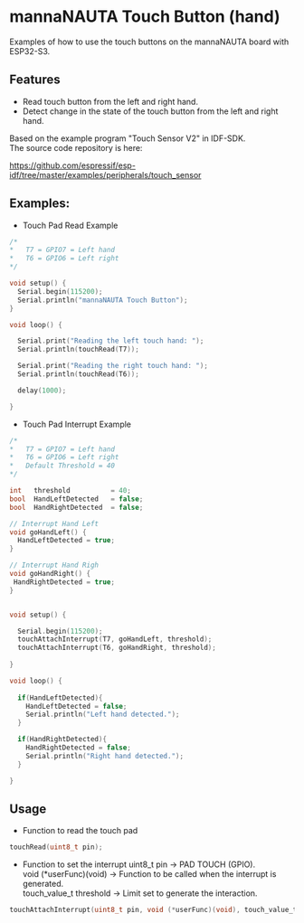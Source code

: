 # mannaNAUTA Touch Button (hand)

Examples of how to use the touch buttons on the mannaNAUTA board with ESP32-S3.

## Features
* Read touch button from the left and right hand.
* Detect change in the state of the touch button from the left and right hand.

Based on the example program "Touch Sensor V2" in IDF-SDK. </br>
The source code repository is here:

https://github.com/espressif/esp-idf/tree/master/examples/peripherals/touch_sensor

## Examples:
* Touch Pad Read Example

```C
/*
*   T7 = GPIO7 = Left hand
*   T6 = GPIO6 = Left right
*/

void setup() {
  Serial.begin(115200);
  Serial.println("mannaNAUTA Touch Button");
}

void loop() {

  Serial.print("Reading the left touch hand: ");
  Serial.println(touchRead(T7));

  Serial.print("Reading the right touch hand: ");
  Serial.println(touchRead(T6));

  delay(1000);

}
```

* Touch Pad Interrupt Example
```C
/*
*   T7 = GPIO7 = Left hand
*   T6 = GPIO6 = Left right
*   Default Threshold = 40
*/

int   threshold          = 40;
bool  HandLeftDetected   = false;
bool  HandRightDetected  = false;

// Interrupt Hand Left
void goHandLeft() {
  HandLeftDetected = true;
}

// Interrupt Hand Righ
void goHandRight() {
 HandRightDetected = true;
}


void setup() {

  Serial.begin(115200);
  touchAttachInterrupt(T7, goHandLeft, threshold);
  touchAttachInterrupt(T6, goHandRight, threshold);
  
}

void loop() {
  
  if(HandLeftDetected){
    HandLeftDetected = false;
    Serial.println("Left hand detected.");
  }

  if(HandRightDetected){
    HandRightDetected = false;
    Serial.println("Right hand detected.");
  }

}
```

## Usage

* Function to read the touch pad
```C
touchRead(uint8_t pin);
```

* Function to set the interrupt
uint8_t pin             -> PAD TOUCH (GPIO).</br>
void (*userFunc)(void)  -> Function to be called when the interrupt is generated.</br>
touch_value_t threshold -> Limit set to generate the interaction.</br>
```C
touchAttachInterrupt(uint8_t pin, void (*userFunc)(void), touch_value_t threshold);
```



